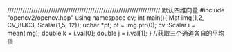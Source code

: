 //////////////////////////////////////////////////////////////////////
默认四维向量
#include "opencv2/opencv.hpp"
using namespace cv;
int main(){
	Mat img(1,2, CV_8UC3, Scalar(1,5, 12));
	uchar *pt;
	pt = img.ptr<uchar>(0);
	cv::Scalar i = mean(img);
	double k = i.val[0];
	double j = i.val[1];
}
//获取三个通道各自的平均值

